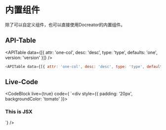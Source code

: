 # 内置组件
除了可以自定义组件，也可以直接使用Docreator的内置组件。

## API-Table

<APITable data={[{ attr: 'one-col', desc: 'desc', type: 'type', defaults: 'one', version: 'version' }]} />

```js
<APITable data={[{ attr: 'one-col', desc: 'desc', type: 'type', defaults: 'one', version: 'version' }]} />
```

## Live-Code

<CodeBlock live={true} code={
`<div style={{ padding: '20px', backgroundColor: 'tomato' }}>
  <h3>This is JSX</h3>
</div>`} 
/>
